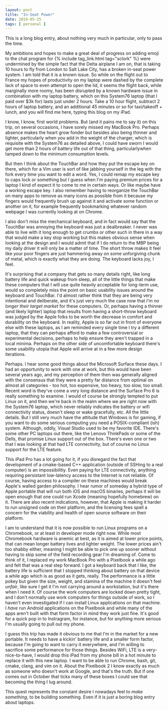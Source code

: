 ```yaml
---
layout: post
title: "In-Seat Power"
date: 2019-05-25
tags: [ personal ]
---
```


This is a long blog entry, about nothing very much in particular, only to pass the time.

My ambitions and hopes to make a great deal of progress on adding emoji to the chat program for {% include tag_link.html
tag="sclork" %} were undermined by the simple fact that the Delta airplane I am on, that is taking 10 hours to fly from
London to Salt Lake City, has a broken in-seat power system. I am told that it is a known issue. So while on the flight
out to France my hopes of productivity on my laptop were dashed by the complete lack of space to even attempt to open
the lid, it seems the flight back, while marginally more roomy, has been disrupted by a known hardware issue in
combination with my laptop battery, which on this System76 laptop (that I paid over $3k for) lasts just under 2 hours.
Take a 10 hour flight, subtract 2 hours of laptop battery, and an additional 45 minutes or so for taxi/takeoff + lunch,
and you will find me here, typing this blog on my iPad.

I know, I know, first world problems. But (and it pains me to say it) on this trip, on several occasions, I have sorely
missed my MacBook Pro. Perhaps absence makes the heart grow fonder but besides also being thinner and lighter,
particularly when you add in the weight of the charger, which is requisite with the System76 as detailed above, I could
have sworn I would get more than 2 hours of battery life out of that thing, particularlywhen tamped down to the minimum
consumption levels.

But then I think about the TouchBar and how they put the escape key on there, which for a Vim user is sort of like
jabbing yourself in the leg with the fork every time you want to edit a word. Yes, I could remap my escape key to caps
lock or something but I guess when I'm paying premium prices for a laptop I kind of expect it to come to me in certain
ways. Or like maybe have a working escape key. I also remember having to  reorganize the TouchBar on many apps to remove
as many icons as possible from it because my fingers would frequently brush up against it and activate some function or
another on it, for example frequently bookmarking whatever random webpage I was currently looking at on Chrome.

I also don't miss the mechanical keyboard, and in fact would say that the TouchBar was annoying the keyboard was just a
dealbreaker. I never was able to live with it long enough to get crumbs or other such in there in a way that would make
a key stop working but this makes obvious sense when looking at the design and I would admit that if I do return to the
MBP being my daily driver it will only be a matter of time. The short throw makes it feel like your poor fingers are
just hammering away on some unforgiving chunk of metal, which is exactly what they are doing. The keyboard lacks joy, I
feel.

It's surprising that a company that gets so many details right, like long battery life and quick wakeup from sleep, all
of the little things that make these computers that I will use quite heavily acceptable for long-term use, would so
completely miss the point on basic usability issues around the keyboard and TouchBar.  I'd almost rather think that they
are being very intentional and deliberate, and it's just very much the case now that *I'm no longer their target market*
for these computers. Or, perhaps having a thinner (and likely lighter) laptop that results from having a short-throw
keyboard was judged by the Apple folks to be worth the decrease in comfort and durability on the keyboard. In reality,
Apple is so far out in front of everyone else with these laptops, as I am reminded every single time I try a different
laptop, that they can perhaps afford to make a few controversial or experimental decisions, perhaps to help ensure they
aren't trapped in a local minima. Perhaps on the other side of uncomfortable keyboard there's some usability utopia that
Apple will arrive at in a few more design iterations.

Perhaps. I hear some good things about the Microsoft Surface these days. I had an opportunity to work with one at work,
but this would have been several years ago, and my perception of them then was generally aligned with the consensus that
they were a pretty far distance from optimal on almost all categories - too hot, too expensive, too heavy, too slow, too
small. Recent word is they've come a very long distance and the Surface Pro 6 is really something to examine. I would of
course be strongly tempted to put Linux on it, and then we're back in the realm where we are right now with the System76
laptop, which never reliably indicates the battery or wifi connectivity status, doesn't sleep or wake gracefully, etc.
All the little details. But I still very much have the attitude that Windows is for gaming, if you want to do some
serious computing you need a POSIX-compliant (ish) system. Although, oddly, Visual Studio used to be my favorite IDE.
There's some other PC laptops out there, like the Lenovo ThinkPads or some of the Dells, that promise Linux support out
of the box. There's even one or two that I was looking at that had LTE connectivity, but of course no Linux support for
the LTE feature.

This iPad Pro has a lot going for it, if you disregard the fact that development of a cmake-based C++ application
(outside of SSHing to a real computer) is an impossibilitiy. Even paying for LTE connectivity, anything requiring
persistant low-latency access to the Internet is not reliable. Of course, having access to a compiler on these machines
would break Apple's walled garden philosophy. I hear rumor of someday a hybrid type of Apple portable that will run both
iOS and macOS binaries, perhaps it will be open enough that one could run Xcode (meaning hopefully homebrew) on it.
There are also recent indications, however, that Apple is making it harder to run unsigned code on their platform, and
the licensing fees spell a concern for the viability and health of open source software on their platform.

I am to understand that it is now possible to run Linux programs on a Chromebook, or at least in developer mode right
now. While most Chromebook hardware is anemic at best, as it is aimed at lower price points, that can mean longer
battery lives and lighter weight. The lower prices ain't too shabby either, meaning I might be able to pick one up
sooner without having to skip some of the field recording gear I'm dreaming of. Come to think of it, I replaced my work
MacBook Pro with a Pixelbook a while ago and felt that was a real step forward. I got a keyboard back that I like, the
battery life is sufficient that I stopped thinking about battery on that device a while ago which is as good as it gets,
really. The performance is a little pokey but given the size, weight, and stamina of the machine it doesn't feel
*unfair*, like sure I get it I'm not carrying around a workstation, but it's there when I need it. Of course the work
computers are locked down pretty tight, and I don't normally use work computers for things outside of work, so I haven't
even investigated if I can install Linux applications on that machine. I *have* run Android applications on the
Pixelbook and while many of the apps aren't built with that form factor in mind they work just fine. It's good for a
quick pop in to Instragram, for instance, but for anything more serious I'm usually going to pull out my phone.

I guess this trip has made it obvious to me that I'm in the market for a new portable. It needs to have a kickin'
battery life and a smaller form factor, because I'm going to want to carry it everywhere, and I'm willing to sacrifice
some performance for those things. Besides WiFi, LTE is a very-nice-to-have, I would drop this iPad from my phone bill
in a hot minute to replace it with this new laptop. I want to be able to run Chrome, bash, git, cmake, clang, and vim on
it. About the Pixelbook 2 I know exactly as much as someone who doesn't work at Google, and that's the truth. But if one
comes out in October that ticks many of these boxes I could see that becoming the thing I lug around.

This quest represents the constant desire I nowadays feel to *make something*, to be building something. Even if it is
just a boring blog entry about laptops.
